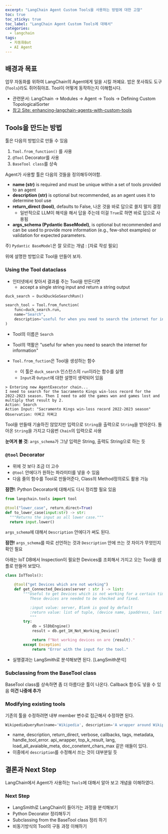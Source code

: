 ```yaml
---
excerpt: "LangChain Agent Custom Tools을 사용하는 방법에 대한 고찰"
toc: true
toc_sticky: true
toc_label: "LangChain Agent Custom Tools에 대해서"
categories:
  - langchain
tags:
  - 자동화Bot
  - AI Agent
---
```


## 배경과 목표

업무 자동화를 위하여 LangChain의 Agent에게 일을 시킬 꺼예요. 밥은 못사줘도 도구(`Tools`)라도 쥐어줘야죠. Tool이 어떻게 동작하는지 이해합시다.

- 관련문서: LangChain -> Modules -> Agent -> Tools -> Defining Custom TopologicalSorter
- [참고 Site: enhancing-langchain-agents-with-custom-tools](https://www.comet.com/site/blog/enhancing-langchain-agents-with-custom-tools/)

## Tools을 만드는 방법

툴은 다음의 방법으로 만들 수 있음

1. `Tool.from_function()` 를 사용
1. `@Tool` Decorator를 사용
3. `BaseTool class`를 상속

Agent가 사용할 툴은 다음의 것들을 정의해두어야함.

- **name (str)** is required and must be unique within a set of tools provided to an agent
- **description (str)** is optional but recommended, as an agent uses it to determine tool use
- **return_direct (bool)**, defaults to False, 나온 것을 바로 답으로 쓸지 말지 결정
  - 일반적으로 LLM이 해석을 해서 답을 주는데 이걸 `True`로 하면 바로 답으로 사용됨
- **args_schema (Pydantic BaseModel)**, is optional but recommended and can be used to provide more information (e.g., few-shot examples) or validation for expected parameters.

주) `Pydantic BaseModel`은 잘 모르는 개념 : [자료 작성 필요]

위에 설명한 방법으로 Tool을 만들어 보자.

### Using the Tool dataclass

- 인터넷에서 찾아서 결과를 주는 Tool을 만든다면
  - accept a single string input and return a string output

```python
duck_search = DuckDuckGoSearchRun()

search_tool = Tool.from_function(
    func=duck_search.run,
    name="Search",
    description="useful for when you need to search the internet for information"
)
```

- Tool의 이름은 `Search`
- Tool의 역활은 "useful for when you need to search the internet for information"

- `Tool.from_fuction`은 Tool을 생성하는 함수
  - 이 툴은 `duck_search` 인스턴스의 `run`이라는 함수를 실행
  - `Input`과 `Output`에 대한 설명이 생략되어 있음

```log
> Entering new AgentExecutor chain...
I need to search for the Sacramento Kings win-loss record for the 2022-2023 season. Then I need to add the games won and games lost and multiply that result by 2.
Action: Search
Action Input: "Sacramento Kings win-loss record 2022-2023 season"
Observation: 어쩌고 저쩌고
```

 Tool을 만들때 기술하진 않았지만 입력으로 `String`을 출력으로 `String`을 받아온다.
 돌아온 `String`을 가지고 다음번 `Chain`의 입력으로 사용

**눈여겨 볼 것**: `args_schema`가 그냥 입력은 String, 출력도 String으로 하는 듯

### `@tool` Decorator

- 위에 것 보다 조금 더 고수
- `@tool` 안에다가 원하는 파라미터를 넣을 수 있음
- 다음 줄의 함수를 Tool로 만들어준다, Class의 Method정의로도 활용 가능

**잠깐!**: Python Decorator에 대해서도 다시 정리할 필요 있음


```python
from langchain.tools import tool

@tool("lower_case", return_direct=True)
def to_lower_case(input:str) -> str:
  """Returns the input as all lower case."""
  return input.lower()
```

`args_schema`에 대해서 `Description` 안에다가 써도 된다.

**잠깐!** `args_schema`를 따로 선언하는 것과 `Description` 안에 쓰는 것 차이가 무엇인지 확인 필요

아래는 IoT DB에서 Inspection이 필요한 Devices를 조회해서 가지고 오는 Tool을 샘플로 만들어 보았다.

```python
class IoTTools():

    @tool("get Devices which are not working")
    def get_Connected_Devices(server : str ) -> list:
        """Useful to get Devices which is not working for a certain time.
           These devices are needed to be checked and fixed.

           :input value: server, Blank is good by default
           :return value: list of tuple, (device name, ipaddress, last found date and time)
           """
        try:
            db = SlDbEngine()
            result = db.get_1H_Not_Working_Device()

            return f"Not working devices on are {result}."
        except Exception:
            return "Error with the input for the tool."
```

- 실행결과는 LangSmith로 분석해보면 된다. [LangSmith분석]

### Subclassing from the BaseTool class

BaseTool class를 상속하면 좀 더 아름다운 툴이 나온다. Callback 함수도 넣을 수 있음
**이건 나중에 추가**

### Modifying existing tools

기존의 툴을 수정하려면 내부 member 변수로 접근해서 수정하면 된다. 

```python
WikipediaQueryRun(name='Wikipedia', description='A wrapper around Wikipedia. Useful for when you need to answer general questions about people, places, companies, facts, historical events, or other subjects. Input should be a search query.', args_schema=None, return_direct=False, verbose=False, callbacks=None, callback_manager=None, tags=None, metadata=None, handle_tool_error=False, api_wrapper=WikipediaAPIWrapper(wiki_client=<module 'wikipedia' from '/usr/local/lib/python3.10/dist-packages/wikipedia/__init__.py'>, top_k_results=3, lang='en', load_all_available_meta=False, doc_content_chars_max=4000))
```

- name, description, return_direct, verbose, callbacks, tags, metadata, handle_tool_error. api_wrapper, top_k_result, lang, load_all_avaiable_meta, doc_conetent_chars_max 같은 애들이 있다.
- 이중에서 `description`를 수정해서 쓰는 것이 대부분일 듯

## 결론과 Next Step

LangChain에서 Agent가 사용하는 `Tools`에 대해서 알아 보고 개념을 이해하였다.

### Next Step

- LangSmith로 LangChain이 들아가는 과정을 분석해보기
- Python Decorator 정리해두기
- Subclassing from the BaseTool class 정리 하기
- 비동기방식의 Tool의 구동 과정 이해하기